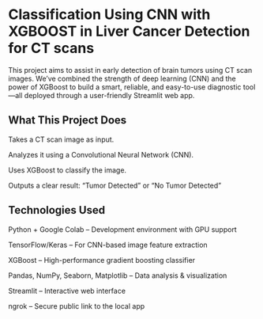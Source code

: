 # Classification Using CNN with XGBOOST in Liver Cancer Detection for CT scans

This project aims to assist in early detection of brain tumors using CT scan images. We’ve combined the strength of deep learning (CNN) and the power of XGBoost to build a smart, reliable, and easy-to-use diagnostic tool—all deployed through a user-friendly Streamlit web app.

## What This Project Does
Takes a CT scan image as input.

Analyzes it using a Convolutional Neural Network (CNN).

Uses XGBoost to classify the image.

Outputs a clear result: “Tumor Detected” or “No Tumor Detected”

## Technologies Used
Python + Google Colab – Development environment with GPU support

TensorFlow/Keras – For CNN-based image feature extraction

XGBoost – High-performance gradient boosting classifier

Pandas, NumPy, Seaborn, Matplotlib – Data analysis & visualization

Streamlit – Interactive web interface

ngrok – Secure public link to the local app
